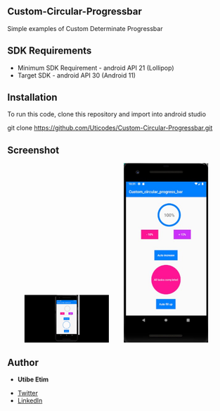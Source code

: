 ## Custom-Circular-Progressbar
Simple examples of Custom Determinate Progressbar

## SDK Requirements
- Minimum SDK Requirement - android API 21 (Lollipop)
- Target SDK - android API 30 (Android 11)

## Installation
To run this code, clone this repository and import into android studio

git clone https://github.com/Uticodes/Custom-Circular-Progressbar.git

## Screenshot
<ul>
  <img src="https://github.com/Uticodes/Custom-Circular-Progressbar/blob/master/screenshot/progress.gif" width="40%" alt="Screen1" hspace="15">
  <img src="https://github.com/Uticodes/Custom-Circular-Progressbar/blob/master/screenshot/progress_shot.jpg" width="40%" alt="Screen2" hspace="15">
</ul>




## Author

* **Utibe Etim**
- [Twitter](https://twitter.com/Uticodes)
- [LinkedIn](https://www.linkedin.com/in/utibe-etim-0a901a107/)
